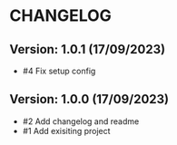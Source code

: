 # CHANGELOG

<!-- Template for next release -->
<!-- ## Version: development (unreleased) -->

## Version: 1.0.1 (17/09/2023)

* \#4 Fix setup config

## Version: 1.0.0 (17/09/2023)

* \#2 Add changelog and readme
* \#1 Add exisiting project
